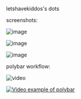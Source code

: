 letshavekiddos's dots


screenshots:

![image](https://github.com/LetsHaveKiddos/dots-andromeda/blob/main/Screenshot_20210704_163534.png)

![image](https://github.com/LetsHaveKiddos/dots-andromeda/blob/main/Screenshot_20210704_164155.png)

![image](https://github.com/LetsHaveKiddos/dots-andromeda/blob/main/Screenshot_20210704_183240.png)


polybar workflow:

![video](https://imgur.com/gInQSfCO)

[![Video example of polybar](https://github.com/LetsHaveKiddos/dots-andromeda/blob/main/Screenshot_20210704_183240.png)](https://imgur.com/gInQSfCO)
